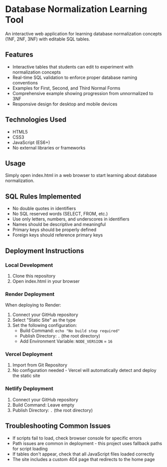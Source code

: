 # Database Normalization Learning Tool

An interactive web application for learning database normalization concepts (1NF, 2NF, 3NF) with editable SQL tables.

## Features

- Interactive tables that students can edit to experiment with normalization concepts
- Real-time SQL validation to enforce proper database naming conventions
- Examples for First, Second, and Third Normal Forms
- Comprehensive example showing progression from unnormalized to 3NF
- Responsive design for desktop and mobile devices

## Technologies Used

- HTML5
- CSS3
- JavaScript (ES6+)
- No external libraries or frameworks

## Usage

Simply open index.html in a web browser to start learning about database normalization.

## SQL Rules Implemented

- No double quotes in identifiers
- No SQL reserved words (SELECT, FROM, etc.)
- Use only letters, numbers, and underscores in identifiers
- Names should be descriptive and meaningful
- Primary keys should be properly defined
- Foreign keys should reference primary keys

## Deployment Instructions

### Local Development

1. Clone this repository
2. Open index.html in your browser

### Render Deployment

When deploying to Render:

1. Connect your GitHub repository
2. Select "Static Site" as the type
3. Set the following configuration:
   - Build Command: `echo "No build step required"`
   - Publish Directory: `.` (the root directory)
   - Add Environment Variable: `NODE_VERSION` = `16`

### Vercel Deployment

1. Import from Git Repository
2. No configuration needed - Vercel will automatically detect and deploy the static site

### Netlify Deployment

1. Connect your GitHub repository
2. Build Command: Leave empty
3. Publish Directory: `.` (the root directory)

## Troubleshooting Common Issues

- If scripts fail to load, check browser console for specific errors
- Path issues are common in deployment - this project uses fallback paths for script loading
- If tables don't appear, check that all JavaScript files loaded correctly
- The site includes a custom 404 page that redirects to the home page